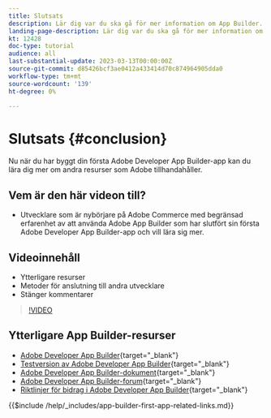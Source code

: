 ```yaml
---
title: Slutsats
description: Lär dig var du ska gå för mer information om App Builder.
landing-page-description: Lär dig var du ska gå för mer information om App Builder.
kt: 12428
doc-type: tutorial
audience: all
last-substantial-update: 2023-03-13T00:00:00Z
source-git-commit: d85426bcf3ae0412a433414d70c874964905dda0
workflow-type: tm+mt
source-wordcount: '139'
ht-degree: 0%

---
```



# Slutsats {#conclusion}

Nu när du har byggt din första Adobe Developer App Builder-app kan du lära dig mer om andra resurser som Adobe tillhandahåller.

## Vem är den här videon till?

* Utvecklare som är nybörjare på Adobe Commerce med begränsad erfarenhet av att använda Adobe App Builder som har slutfört sin första Adobe Developer App Builder-app och vill lära sig mer.

## Videoinnehåll

* Ytterligare resurser
* Metoder för anslutning till andra utvecklare
* Stänger kommentarer

>[!VIDEO](https://video.tv.adobe.com/v/3416741?quality=12&learn=on)

## Ytterligare App Builder-resurser

* [Adobe Developer App Builder](https://developer.adobe.com/app-builder/){target="_blank"}
* [Testversion av Adobe Developer App Builder](https://developer.adobe.com/app-builder/trial/){target="_blank"}
* [Adobe Developer App Builder-dokument](https://developer.adobe.com/app-builder/docs/overview/){target="_blank"}
* [Adobe Developer App Builder-forum](https://experienceleaguecommunities.adobe.com/t5/project-firefly/ct-p/project-firefly){target="_blank"}
* [Riktlinjer för bidrag i Adobe Developer App Builder](https://developer.adobe.com/app-builder/docs/guides/contribution_guides/){target="_blank"}

{{$include /help/_includes/app-builder-first-app-related-links.md}}
